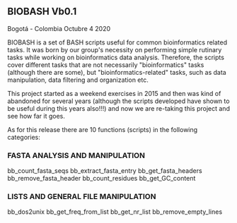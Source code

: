 ## BIOBASH Vb0.1
Bogotá - Colombia Octubre 4 2020

BIOBASH is a set of BASH scripts useful for common bioinformatics related tasks.
It was born by our group's necessity on performing simple rutinary tasks while working
on bioinformatics data analysis.
Therefore, the scripts cover different tasks that are not necessarily "bioinformatics" tasks (although there are some),
but "bioinformatics-related" tasks, such as data manipulation, data filtering and organization etc.

This project started as a weekend exercises in 2015 and then was kind of abandoned for several years (although the scripts developed
have shown to be useful during this years also!!!) and now we are re-taking this project and see how far it goes.

As for this release there are 10 functions (scripts) in the following categories:


### FASTA ANALYSIS AND MANIPULATION
bb_count_fasta_seqs
bb_extract_fasta_entry
bb_get_fasta_headers
bb_remove_fasta_header
bb_count_residues
bb_get_GC_content

### LISTS AND GENERAL FILE MANIPULATION
bb_dos2unix
bb_get_freq_from_list
bb_get_nr_list
bb_remove_empty_lines

	







